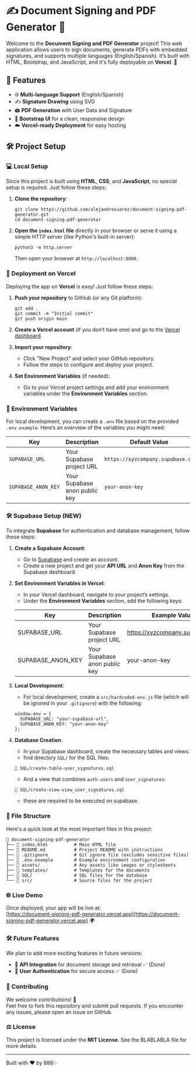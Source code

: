 # ✍️ Document Signing and PDF Generator 📝

Welcome to the **Document Signing and PDF Generator** project! This web application allows users to sign documents, generate PDFs with embedded signatures, and supports multiple languages (English/Spanish). It’s built with HTML, Bootstrap, and JavaScript, and it's fully deployable on **Vercel**. 🚀

## 🌟 Features

- 🌐 **Multi-language Support** (English/Spanish)
- ✍️ **Signature Drawing** using SVG
- 🖨️ **PDF Generation** with User Data and Signature
- 🎨 **Bootstrap UI** for a clean, responsive design
- ☁️ **Vercel-ready Deployment** for easy hosting

## 🛠️ Project Setup

### 💻 Local Setup

Since this project is built using **HTML**, **CSS**, and **JavaScript**, no special setup is required. Just follow these steps:

1. **Clone the repository**:
   ```
   git clone https://github.com/alejandrosuarez/document-signing-pdf-generator.git
   cd document-signing-pdf-generator
   ```

2. **Open the `index.html` file** directly in your browser or serve it using a simple HTTP server (like Python's built-in server):
   ```
   python3 -m http.server
   ```
   Then open your browser at `http://localhost:8000`.

### 🚀 Deployment on Vercel

Deploying the app on **Vercel** is easy! Just follow these steps:

1. **Push your repository** to GitHub (or any Git platform):
   ```
   git add .
   git commit -m "Initial commit"
   git push origin main
   ```

2. **Create a Vercel account** (if you don’t have one) and go to the [Vercel dashboard](https://vercel.com/dashboard).

3. **Import your repository**:
   - Click "New Project" and select your GitHub repository.
   - Follow the steps to configure and deploy your project.

4. **Set Environment Variables** (if needed):
   - Go to your Vercel project settings and add your environment variables under the **Environment Variables** section.

### 🧩 Environment Variables

For local development, you can create a `.env` file based on the provided `.env.example`. Here’s an overview of the variables you might need:

| Key                        | Description                               | Default Value              |
|----------------------------|-------------------------------------------|----------------------------|
| `SUPABASE_URL`                 | Your Supabase project URL              | `https://xyzcompany.supabase.co`         |
| `SUPABASE_ANON_KEY`            | Your Supabase anon public key          | `your-anon-key`                          |


### 🛠️ Supabase Setup (NEW)

To integrate **Supabase** for authentication and database management, follow these steps:

1. **Create a Supabase Account**:  
   - Go to [Supabase](https://supabase.com) and create an account.  
   - Create a new project and get your **API URL** and **Anon Key** from the Supabase dashboard.  

2. **Set Environment Variables in Vercel**:  
   - In your Vercel dashboard, navigate to your project’s settings.  
   - Under the **Environment Variables** section, add the following keys:

   | Key                         | Description                            | Example Value                          |
   |-----------------------------|----------------------------------------|----------------------------------------|
   | SUPABASE_URL                 | Your Supabase project URL              | https://xyzcompany.supabase.co         |
   | SUPABASE_ANON_KEY            | Your Supabase anon public key          | your-anon-key                          |

3. **Local Development**:  
   - For local development, create a `src/hardcoded-env.js` file (which will be ignored in your `.gitignore`) with the following:

   ```
   window.env = {
     SUPABASE_URL: "your-supabase-url",
     SUPABASE_ANON_KEY: "your-anon-key"
   };
   ```

4. **Database Creation**:  
   - In your Supabase dashboard, create the necessary tables and views. 
   - find directory `SQL/` for the SQL files:

   ```
   📁 SQL/create-table-user_signatures.sql
   ```

   - And a view that combines `auth.users` and `user_signatures`:

   ```
   📁 SQL/create-view-view_user_signatures.sql
   ```
   - these are required to be executed on supabase.

### 📂 File Structure

Here's a quick look at the most important files in this project:
```
📁 document-signing-pdf-generator
├── 📄 index.html          # Main HTML file
├── 📄 README.md           # Project README with instructions
├── 📄 .gitignore          # Git ignore file (excludes sensitive files)
├── 📄 .env.example        # Example environment configuration
├── 📁 assets/             # Any assets like images or stylesheets
├── 📁 templates/          # Templates for the documents
├── 📁 SQL/                # SQL files for the database
└── 📁 src/                # Source files for the project
```
### 🌐 Live Demo

Once deployed, your app will be live at:  
[https://document-signing-pdf-generator.vercel.app](https://document-signing-pdf-generator.vercel.app) 🌍

### 🛠️ Future Features

We plan to add more exciting features in future versions:

- 🔐 **API Integration** for document storage and retrieval ✅ (Done)
- 👤 **User Authentication** for secure access ✅ (Done)

### 🙌 Contributing

We welcome contributions! 🎉  
Feel free to fork this repository and submit pull requests. If you encounter any issues, please open an issue on GitHub.

### ⚖️ License

This project is licensed under the **MIT License**. See the BLABLABLA file for more details.

---

Built with ❤️ by 888✨